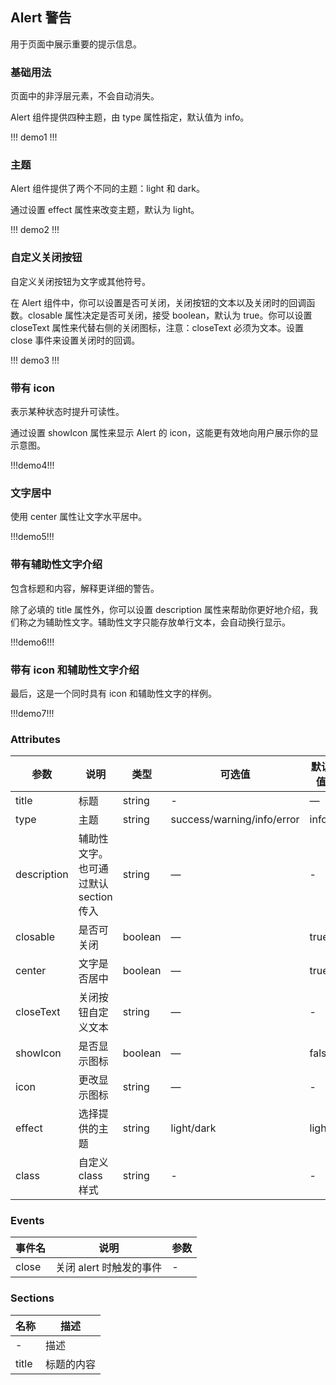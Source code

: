 ## Alert 警告

用于页面中展示重要的提示信息。

### 基础用法

页面中的非浮层元素，不会自动消失。

Alert 组件提供四种主题，由 type 属性指定，默认值为 info。

!!! demo1 !!!

### 主题

Alert 组件提供了两个不同的主题：light 和 dark。

通过设置 effect 属性来改变主题，默认为 light。

!!! demo2 !!!

### 自定义关闭按钮

自定义关闭按钮为文字或其他符号。

在 Alert 组件中，你可以设置是否可关闭，关闭按钮的文本以及关闭时的回调函数。closable 属性决定是否可关闭，接受 boolean，默认为 true。你可以设置 closeText 属性来代替右侧的关闭图标，注意：closeText 必须为文本。设置 close 事件来设置关闭时的回调。

!!! demo3 !!!

### 带有 icon

表示某种状态时提升可读性。

通过设置 showIcon 属性来显示 Alert 的 icon，这能更有效地向用户展示你的显示意图。

!!!demo4!!!

### 文字居中

使用 center 属性让文字水平居中。

!!!demo5!!!

### 带有辅助性文字介绍

包含标题和内容，解释更详细的警告。

除了必填的 title 属性外，你可以设置 description 属性来帮助你更好地介绍，我们称之为辅助性文字。辅助性文字只能存放单行文本，会自动换行显示。

!!!demo6!!!

### 带有 icon 和辅助性文字介绍

最后，这是一个同时具有 icon 和辅助性文字的样例。

!!!demo7!!!

### Attributes

| 参数        | 说明                                  | 类型    | 可选值                     | 默认值 |
| ----------- | ------------------------------------- | ------- | -------------------------- | ------ |
| title       | 标题                                  | string  | -                          | —      |
| type        | 主题                                  | string  | success/warning/info/error | info   |
| description | 辅助性文字。也可通过默认 section 传入 | string  | —                          | -      |
| closable    | 是否可关闭                            | boolean | —                          | true   |
| center      | 文字是否居中                          | boolean | —                          | true   |
| closeText   | 关闭按钮自定义文本                    | string  | —                          | -      |
| showIcon    | 是否显示图标                          | boolean | —                          | false  |
| icon        | 更改显示图标                          | string  | —                          | -      |
| effect      | 选择提供的主题                        | string  | light/dark                 | light  |
| class       | 自定义 class 样式                     | string  | -                          | -      |

### Events

| 事件名 | 说明                    | 参数 |
| ------ | ----------------------- | ---- |
| close  | 关闭 alert 时触发的事件 | -    |

### Sections

| 名称  | 描述       |
| ----- | ---------- |
| -     | 描述       |
| title | 标题的内容 |
